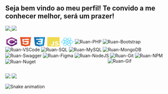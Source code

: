 ## Seja bem vindo ao meu perfil! Te convido a me conhecer melhor, será um prazer!

<div>
  <a href="https://github.com/RuanMSantos">
    <img height="180em" src="https://github-readme-stats.vercel.app/api?username=RuanMSantos&show_icons=true&theme=dracula&include_all_commits=true&count_private=true" />
    <img height="180em" src="https://github-readme-stats.vercel.app/api/top-langs/?username=RuanMSantos&layout=compact&langs_count=16&theme=dracula" />
  </a>
<div/>

<div style="display: inline_block"><br>
  <img align="center" alt="Ruan-CSharp" height="30" width="40" src="https://raw.githubusercontent.com/devicons/devicon/master/icons/csharp/csharp-original.svg" />
  <img align="center" alt="Ruan-HTML" height="30" width="40" src="https://raw.githubusercontent.com/devicons/devicon/master/icons/html5/html5-original.svg" />
  <img align="center" alt="Ruan-CSS" height="30" width="40" src="https://raw.githubusercontent.com/devicons/devicon/master/icons/css3/css3-original.svg" />
  <img align="center" alt="Ruan-JavaScript" height="30" width="40" src="https://raw.githubusercontent.com/devicons/devicon/master/icons/javascript/javascript-plain.svg" />
  <img align="center" alt="Ruan-React" height="30" width="40" src="https://raw.githubusercontent.com/devicons/devicon/master/icons/react/react-original.svg" />
  <img align="center" alt="Ruan-PHP" height="30" width="40" src="https://cdn.jsdelivr.net/gh/devicons/devicon@latest/icons/php/php-original.svg" />
  <img align="center" alt="Ruan-Bootstrap" height="30" width="40" src="https://cdn.jsdelivr.net/gh/devicons/devicon@latest/icons/bootstrap/bootstrap-original.svg" />
  <img align="center" alt="Ruan-VSCode" height="30" width="40" src="https://cdn.jsdelivr.net/gh/devicons/devicon@latest/icons/vscode/vscode-original.svg" />
  <img align="center" alt="Ruan-SQL" height="30" width="40" src="https://cdn.jsdelivr.net/gh/devicons/devicon@latest/icons/sqldeveloper/sqldeveloper-original.svg" />
  <img align="center" alt="Ruan-MySQL" height="30" width="40" src="https://cdn.jsdelivr.net/gh/devicons/devicon@latest/icons/mysql/mysql-original.svg" />
  <img align="center" alt="Ruan-MongoDB" height="30" width="40" src="https://cdn.jsdelivr.net/gh/devicons/devicon@latest/icons/mongodb/mongodb-original.svg" />
  <img align="center" alt="Ruan-Swagger" height="30" width="40" src="https://cdn.jsdelivr.net/gh/devicons/devicon@latest/icons/swagger/swagger-original.svg" />
  <img align="center" alt="Ruan-Figma" height="30" width="40" src="https://cdn.jsdelivr.net/gh/devicons/devicon@latest/icons/figma/figma-original.svg" />
  <img align="center" alt="Ruan-NodeJS" height="30" width="40" src="https://cdn.jsdelivr.net/gh/devicons/devicon@latest/icons/nodejs/nodejs-original.svg" />
  <img align="center" alt="Ruan-Git" height="30" width="40" src="https://cdn.jsdelivr.net/gh/devicons/devicon@latest/icons/git/git-original.svg" />
  <img align="center" alt="Ruan-NPM" height="30" width="40" src="https://cdn.jsdelivr.net/gh/devicons/devicon@latest/icons/npm/npm-original-wordmark.svg" />
  <img align="center" alt="Ruan-Nuget" height="30" width="40" src="https://cdn.jsdelivr.net/gh/devicons/devicon@latest/icons/nuget/nuget-original.svg" />
  <img align="right" alt="Ruan-Gif" height="180" width="180" src="https://media1.tenor.com/m/stmRA2CsDPgAAAAd/gon-hx-h.gif" />
</div>

## 

<div>
  <a href="mailto:ruan.profissional.info@gmail.com" target="_blank"><img src="https://img.shields.io/badge/Gmail-D14836?style=for-the-badge&logo=gmail&logoColor=white" target="blank" /></a>
  <a href="https://www.instagram.com/x_kbelinho_x/" target="_blank"><img src="https://img.shields.io/badge/Instagram-E4405F?style=for-the-badge&logo=instagram&logoColor=white" target="blank" /></a>
</div>

![Snake animation](https://github.com/RuanMSantos/RuanMSantos/blob/output/github-contribution-grid-snake.svg)
